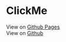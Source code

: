 # ClickMe
View on [Github Pages](https://joshia-t.github.io/ClickMe/)
<br>
View on [Github](https://github.com/joshia-t/ClickMe/)
